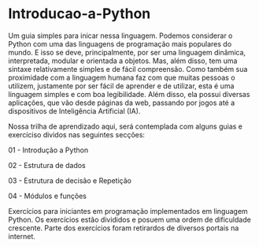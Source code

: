 # Introducao-a-Python

Um guia simples para inicar nessa linguagem. Podemos considerar o Python com uma das linguagens de programação mais populares do mundo. E isso se deve, principalmente, por ser uma linguagem dinâmica, interpretada, modular e orientada a objetos. Mas, além disso, tem uma sintaxe relativamente simples e de fácil compreensão. Como também sua proximidade com a linguagem humana faz com que muitas pessoas o utilizem, justamente por ser fácil de aprender e de utilizar, esta é uma linguagem simples e com boa legibilidade. Além disso, ela possui diversas aplicações, que vão desde páginas da web, passando por jogos até a dispositivos de Inteligência Artificial (IA).

Nossa trilha de aprendizado aqui, será contemplada com alguns guias e exercíciso dividos nas seguintes secções:

01 - Introdução a Python
   
02 - Estrutura de dados

03 - Estrutura de decisão e Repetição

04 - Módulos e funções

Exercícios para iniciantes em programação implementados em linguagem Python.  Os exercícios estão divididos e posuem uma ordem de dificuldade crescente. Parte dos exercícios foram retirardos de diversos portais na internet.

